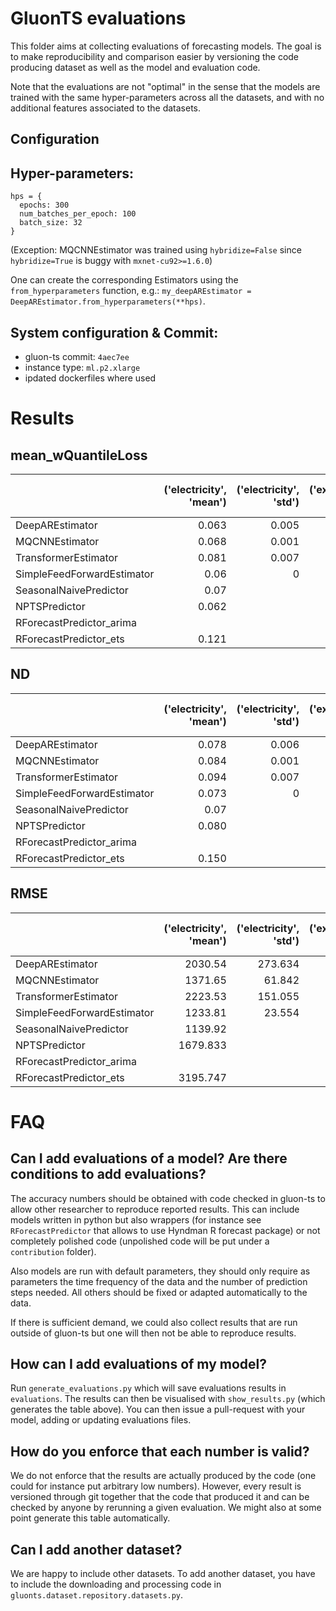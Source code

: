 # GluonTS evaluations

This folder aims at collecting evaluations of forecasting models. The goal is to make reproducibility and comparison easier by versioning the code producing dataset as well as the model and evaluation code. 

Note that the evaluations are not "optimal" in the sense that the models are trained with the same hyper-parameters across all the datasets, and with no additional features associated to the datasets.

## Configuration

## Hyper-parameters:

```
hps = {
  epochs: 300
  num_batches_per_epoch: 100
  batch_size: 32
}
```
(Exception: MQCNNEstimator was trained using `hybridize=False` since `hybridize=True` is buggy with `mxnet-cu92>=1.6.0`)

One can create the corresponding Estimators using the `from_hyperparameters` function, e.g.: `my_deepAREstimator = DeepAREstimator.from_hyperparameters(**hps)`.

## System configuration & Commit:

- gluon-ts commit: `4aec7ee`
- instance type: `ml.p2.xlarge`
- ipdated dockerfiles where used

# Results

## mean_wQuantileLoss


|                      |   ('electricity', 'mean') |   ('electricity', 'std') |   ('exchange_rate', 'mean') |   ('exchange_rate', 'std') |   ('m4_daily', 'mean') |   ('m4_daily', 'std') |   ('m4_hourly', 'mean') |   ('m4_hourly', 'std') |   ('m4_monthly', 'mean') |   ('m4_monthly', 'std') |   ('m4_quarterly', 'mean') |   ('m4_quarterly', 'std') |   ('m4_weekly', 'mean') |   ('m4_weekly', 'std') |   ('m4_yearly', 'mean') |   ('m4_yearly', 'std') |   ('solar-energy', 'mean') |   ('solar-energy', 'std') |   ('traffic', 'mean') |   ('traffic', 'std') |   ('wiki-rolling_nips', 'mean') |   ('wiki-rolling_nips', 'std') |   ('taxi_30min', 'mean') |   ('taxi_30min', 'std') |
|:---------------------|--------------------------:|-------------------------:|----------------------------:|---------------------------:|-----------------------:|----------------------:|------------------------:|-----------------------:|-------------------------:|------------------------:|---------------------------:|--------------------------:|------------------------:|-----------------------:|------------------------:|-----------------------:|---------------------------:|--------------------------:|----------------------:|---------------------:|--------------------------------:|-------------------------------:|-------------------------:|------------------------:|
| DeepAREstimator            |                     0.063 |                    0.005 |                       0.01  |                      0.003 |                  0.036 |                 0.005 |                   0.294 |                  0.106 |                    0.123 |                   0.012 |                      0.085 |                     0.002 |                   0.06  |                  0.005 |                   0.129 |                  0.007 |                      0.358 |                     0.003 |                 0.123 |                0.001 |                          15.3   |                          0.175 |                    0.375 |                   0.032 |
| MQCNNEstimator             |                     0.068 |                    0.001 |                       0.013 |                      0     |                  0.029 |                 0.002 |                   0.044 |                  0.002 |                    0.118 |                   0.001 |                      0.09  |                     0.001 |                   0.079 |                  0.004 |                   0.123 |                  0.004 |                      0.768 |                     0.016 |                 1.379 |                0.1   |                           0.236 |                          0.002 |                    0.622 |                   0.077 |
| TransformerEstimator       |                     0.081 |                    0.007 |                       0.009 |                      0.002 |                  0.052 |                 0.012 |                   0.461 |                  0.136 |                    0.126 |                   0.005 |                      0.089 |                     0.003 |                   0.064 |                  0.007 |                   0.152 |                  0.027 |                      0.4   |                     0.01  |                 0.122 |                0.002 |                          28.027 |                          0.17  |                    0.343 |                   0.006 |
| SimpleFeedForwardEstimator |                     0.06  |                    0     |                       0.009 |                      0     |                  0.023 |                 0.001 |                   0.048 |                  0.003 |                    0.116 |                   0.003 |                      0.087 |                     0.002 |                   0.051 |                  0.001 |                   0.123 |                  0.002 |                      0.439 |                     0.006 |                 0.211 |                0.001 |                           0.248 |                          0.003 |                    0.429 |                   0.002 |
| SeasonalNaivePredictor     |                     0.07  |                         |                       0.011 |                           |                  0.028 |                      |                   0.048 |                       |                    0.146 |                        |                      0.119 |                          |                   0.063 |                       |                   0.161 |                       |                      1     |                          |                 0.251 |                     |                           0.404 |                               |                    0.755 |                        |
NPTSPredictor | 0.062 | | 0.021 | | 0.145 | | 0.048 | | 0.233 | | 0.255 | |0.296 | | 0.355 | | 0.826 | | 0.180 | | | | | |
RForecastPredictor_arima |  | | 0.008 | | 0.024 | | 0.040 | |  | | 0.080 | | 0.050 | | 0.124 | | 1.153 | | | | | |
RForecastPredictor_ets | 0.121 | | 0.008 | | 0.023 | | 0.043 | | 0.099 |  |0.079 | | 0.051 | | 0.126 | | 1.778 | | 0.373 | | | | | |

## ND

|                      |   ('electricity', 'mean') |   ('electricity', 'std') |   ('exchange_rate', 'mean') |   ('exchange_rate', 'std') |   ('m4_daily', 'mean') |   ('m4_daily', 'std') |   ('m4_hourly', 'mean') |   ('m4_hourly', 'std') |   ('m4_monthly', 'mean') |   ('m4_monthly', 'std') |   ('m4_quarterly', 'mean') |   ('m4_quarterly', 'std') |   ('m4_weekly', 'mean') |   ('m4_weekly', 'std') |   ('m4_yearly', 'mean') |   ('m4_yearly', 'std') |   ('solar-energy', 'mean') |   ('solar-energy', 'std') |   ('traffic', 'mean') |   ('traffic', 'std') |   ('wiki-rolling_nips', 'mean') |   ('wiki-rolling_nips', 'std') |   ('taxi_30min', 'mean') |   ('taxi_30min', 'std') |
|:---------------------|--------------------------:|-------------------------:|----------------------------:|---------------------------:|-----------------------:|----------------------:|------------------------:|-----------------------:|-------------------------:|------------------------:|---------------------------:|--------------------------:|------------------------:|-----------------------:|------------------------:|-----------------------:|---------------------------:|--------------------------:|----------------------:|---------------------:|--------------------------------:|-------------------------------:|-------------------------:|------------------------:|
| DeepAREstimator            |                     0.078 |                    0.006 |                       0.013 |                      0.003 |                  0.043 |                 0.005 |                   0.339 |                  0.093 |                    0.136 |                   0.012 |                      0.103 |                     0.002 |                   0.073 |                  0.004 |                   0.151 |                  0.008 |                      0.473 |                     0.006 |                 0.147 |                0.001 |                           5.496 |                          0.06  |                    0.469 |                   0.042 |
| MQCNNEstimator             |                     0.084 |                    0.001 |                       0.014 |                      0     |                  0.037 |                 0.003 |                   0.05  |                  0.004 |                    0.129 |                   0.001 |                      0.108 |                     0.001 |                   0.092 |                  0.003 |                   0.143 |                  0.005 |                      0.8   |                     0.016 |                 1.481 |                0.052 |                           0.272 |                          0.004 |                    0.746 |                   0.09  |
| TransformerEstimator       |                     0.094 |                    0.007 |                       0.012 |                      0.002 |                  0.064 |                 0.015 |                   0.569 |                  0.205 |                    0.143 |                   0.009 |                      0.105 |                     0.005 |                   0.077 |                  0.009 |                   0.183 |                  0.031 |                      0.497 |                     0.008 |                 0.145 |                0.002 |                          10.041 |                          0.062 |                    0.425 |                   0.009 |
| SimpleFeedForwardEstimator |                     0.073 |                    0     |                       0.011 |                      0     |                  0.028 |                 0.001 |                   0.059 |                  0.003 |                    0.131 |                   0.004 |                      0.104 |                     0.004 |                   0.06  |                  0.001 |                   0.149 |                  0.003 |                      0.528 |                     0.011 |                 0.249 |                0.001 |                           0.294 |                          0.004 |                    0.536 |                   0.002 |
| SeasonalNaivePredictor     |                     0.07  |                         |                       0.011 |                           |                  0.028 |                      |                   0.048 |                       |                    0.146 |                        |                      0.119 |                          |                   0.063 |                       |                   0.161 |                       |                      1     |                          |                 0.251 |                     |                           0.404 |                               |                    0.755 |                        |
NPTSPredictor | 0.080 | | 0.025 | | 0.191 | | 0.063 | | 0.293 | | 0.334 | | 0.387 | | 0.442 | | 1.031 | | 0.225 | | | | | |
RForecastPredictor_arima | | | 0.009 | | 0.029 | | 0.053 | |  | | 0.097 | | 0.060 | | 0.148 | | 1.150 | | | | | |
RForecastPredictor_ets | 0.150 | | 0.010 | |0.027 | |0.054 | | 0.120 | |0.095 | |0.061 | | 0.149 | | 1.364 | | 0.385 | | | | | |

## RMSE

|                      |   ('electricity', 'mean') |   ('electricity', 'std') |   ('exchange_rate', 'mean') |   ('exchange_rate', 'std') |   ('m4_daily', 'mean') |   ('m4_daily', 'std') |   ('m4_hourly', 'mean') |   ('m4_hourly', 'std') |   ('m4_monthly', 'mean') |   ('m4_monthly', 'std') |   ('m4_quarterly', 'mean') |   ('m4_quarterly', 'std') |   ('m4_weekly', 'mean') |   ('m4_weekly', 'std') |   ('m4_yearly', 'mean') |   ('m4_yearly', 'std') |   ('solar-energy', 'mean') |   ('solar-energy', 'std') |   ('traffic', 'mean') |   ('traffic', 'std') |   ('wiki-rolling_nips', 'mean') |   ('wiki-rolling_nips', 'std') |   ('taxi_30min', 'mean') |   ('taxi_30min', 'std') |
|:---------------------|--------------------------:|-------------------------:|----------------------------:|---------------------------:|-----------------------:|----------------------:|------------------------:|-----------------------:|-------------------------:|------------------------:|---------------------------:|--------------------------:|------------------------:|-----------------------:|------------------------:|-----------------------:|---------------------------:|--------------------------:|----------------------:|---------------------:|--------------------------------:|-------------------------------:|-------------------------:|------------------------:|
| DeepAREstimator            |                   2030.54 |                  273.634 |                       0.015 |                      0.003 |                708.483 |                31.911 |                16509.3  |               4282.99  |                  1451.62 |                  50.075 |                    1415.27 |                    15.494 |                 747.66  |                 56.996 |                 1907.64 |                 61.377 |                     29.731 |                     0.264 |                 0.024 |                0     |                        90177.1  |                       2535.62  |                    6.181 |                   0.735 |
| MQCNNEstimator             |                   1371.65 |                   61.842 |                       0.016 |                      0     |                695.066 |                 8.011 |                 1843.05 |                193.475 |                  1439.9  |                   5.351 |                    1427.25 |                     4.449 |                 950.231 |                 38.694 |                 1832.83 |                 16.862 |                     48.894 |                     0.884 |                 0.097 |                0.004 |                         6253.3  |                         16.194 |                    8.905 |                   1.069 |
| TransformerEstimator       |                   2223.53 |                  151.055 |                       0.014 |                      0.002 |                853.776 |                98.41  |                26153.8  |               7718.43  |                  1491.13 |                  23.474 |                    1440.57 |                    23.322 |                 763.638 |                 65.267 |                 1974.44 |                155.381 |                     32.876 |                     0.54  |                 0.024 |                0     |                       162509    |                       1294.95  |                    5.327 |                   0.162 |
| SimpleFeedForwardEstimator |                   1233.81 |                   23.554 |                       0.013 |                      0.001 |                680.337 |                 7.925 |                 2535.78 |                133.479 |                  1441.65 |                  11.403 |                    1456.73 |                    18.181 |                 679.319 |                  6.547 |                 1974.79 |                 19.796 |                     36.14  |                     0.749 |                 0.034 |                0     |                         7320.78 |                         55.688 |                    6.763 |                   0.031 |
| SeasonalNaivePredictor     |                   1139.92 |                         |                       0.013 |                           |                705.425 |                      |                 1901.15 |                      |                  1628.79 |                        |                    1577.3  |                          |                 673.443 |                       |                 2016.46 |                       |                     62.518 |                          |                 0.037 |                     |                         8833.61 |                              |                    9.213 |                        |
NPTSPredictor | 1679.833 | | 0.033 | | 2207.532 | | 2871.974 | | 2613.715 | | 3251.401 | | 3621.983 | | 4211.343 | | 53.450 | | 0.031 | | | | | |
RForecastPredictor_arima |  | | 0.011 | | 641.476 | | 2285.035 | |  | | 1436.552 | | 644.820 | | 2065.602 | | 58.934  | | | | | |
RForecastPredictor_ets | 3195.747 | | 0.012 | | 602.283 | | 2158.406 | | 1413.275 | | 1374.529 | | 659.644 | | 2066.347 | |65.986 | | 0.039  | | | | | |

# FAQ

## Can I add evaluations of a model? Are there conditions to add evaluations?
The accuracy numbers should be obtained with code checked in gluon-ts to allow other researcher to reproduce reported results. 
This can include models written in python but also wrappers (for instance see `RForecastPredictor` that allows to use Hyndman R forecast package) or not completely polished code (unpolished code will be put under a `contribution` folder). 

Also models are run with default parameters, they should only require as parameters the time frequency of the data and the number of prediction steps needed. All others should be fixed or adapted automatically to the data.

If there is sufficient demand, we could also collect results that are run outside of gluon-ts but one will then not be able to reproduce results.


## How can I add evaluations of my model?
Run `generate_evaluations.py` which will save evaluations results in `evaluations`. The results can then be visualised with `show_results.py` (which generates the table above). 
You can then issue a pull-request with your model, adding or updating evaluations files.


## How do you enforce that each number is valid?
We do not enforce that the results are actually produced by the code (one could for instance put arbitrary 
low numbers). 
However, every result is versioned through git together that the code that produced it and can be checked by anyone 
by rerunning a given evaluation. We might also at some point generate this table automatically.


## Can I add another dataset?
We are happy to include other datasets.
To add another dataset, you have to include the downloading and processing code in 
`gluonts.dataset.repository.datasets.py`.


